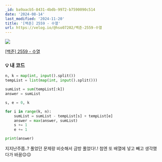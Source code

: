 ```yaml
---
_id: ba9aacb5-8431-4bdb-9972-b7590090c514
date: '2024-08-14'
last_modified: '2024-11-20'
title: '[백준] 2559 - 수열'
url: https://velog.io/@hso07202/백준-2559-수열
---
```


![](https://velog.velcdn.com/images/hso07202/post/83ba4f7c-9197-4298-8697-688ff6e4cfb0/image.png)

[[백준] 2559 - 수열](https://www.acmicpc.net/problem/2559)

### 💡 내 코드
```python
n, k = map(int, input().split())
tempList = list(map(int, input().split()))

sumList = sum(tempList[:k])
answer = sumList

s, e = 0, k

for i in range(k, n):
    sumList = sumList - tempList[s] + tempList[e]
    answer = max(answer, sumList)
    s += 1
    e += 1

print(answer)
```
지지난주쯤..? 풀었던 문제랑 비슷해서 금방 풀었다!.!
첨엔 또 배열에 넣고 빼고 생각했다가 바꿈😌😌